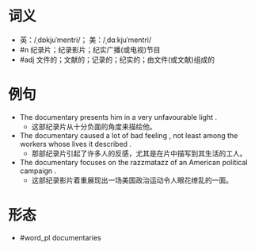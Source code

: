 # 词义
- 英：/ˌdɒkjuˈmentri/； 美：/ˌdɑːkjuˈmentri/
- #n 纪录片；纪录影片；纪实广播(或电视)节目
- #adj 文件的；文献的；记录的；纪实的；由文件(或文献)组成的
# 例句
- The documentary presents him in a very unfavourable light .
	- 这部纪录片从十分负面的角度来描绘他。
- The documentary caused a lot of bad feeling , not least among the workers whose lives it described .
	- 那部纪录片引起了许多人的反感，尤其是在片中描写到其生活的工人。
- The documentary focuses on the razzmatazz of an American political campaign .
	- 这部纪录影片着重展现出一场美国政治运动令人眼花缭乱的一面。
# 形态
- #word_pl documentaries
